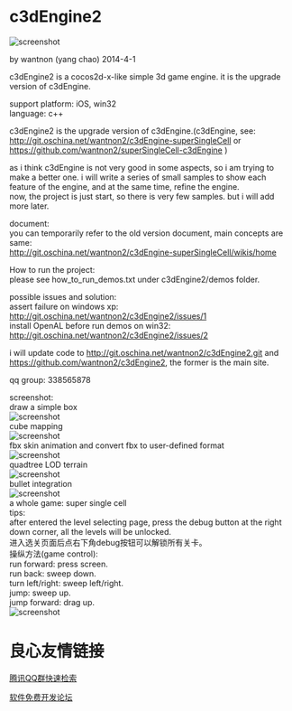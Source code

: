 c3dEngine2
==========  
  
![screenshot](https://raw.githubusercontent.com/wantnon2/c3dEngine2/master/screenshot/logo.png)    
  
by wantnon (yang chao) 2014-4-1  
  
c3dEngine2 is a cocos2d-x-like simple 3d game engine. it is the upgrade version of c3dEngine.  
  
support platform: iOS, win32  
language: c++  
  
c3dEngine2 is the upgrade version of c3dEngine.(c3dEngine, see: http://git.oschina.net/wantnon2/c3dEngine-superSingleCell or https://github.com/wantnon2/superSingleCell-c3dEngine )   
  
as i think c3dEngine is not very good in some aspects, so i am trying to make a better one. i will write a series of small samples to show each feature of the engine, and at the same time, refine the engine.  
now, the project is just start, so there is very few samples. but i will add more later.        
  
document:  
you can temporarily refer to the old version document, main concepts are same:   
http://git.oschina.net/wantnon2/c3dEngine-superSingleCell/wikis/home  
  
How to run the project:  
please see how_to_run_demos.txt under c3dEngine2/demos folder.    
  
possible issues and solution:  
assert failure on windows xp: http://git.oschina.net/wantnon2/c3dEngine2/issues/1  
install OpenAL before run demos on win32: http://git.oschina.net/wantnon2/c3dEngine2/issues/2    
  
i will update code to http://git.oschina.net/wantnon2/c3dEngine2.git and https://github.com/wantnon2/c3dEngine2, the former is the main site.     
  
qq group: 338565878  
  
screenshot:  
draw a simple box  
![screenshot](https://raw.githubusercontent.com/wantnon2/c3dEngine2/master/screenshot/screenshot1.png)  
cube mapping  
![screenshot](https://raw.githubusercontent.com/wantnon2/c3dEngine2/master/screenshot/screenshot6.png)   
fbx skin animation and convert fbx to user-defined format  
![screenshot](https://raw.githubusercontent.com/wantnon2/c3dEngine2/master/screenshot/screenshot2.png)  
quadtree LOD terrain   
![screenshot](https://raw.githubusercontent.com/wantnon2/c3dEngine2/master/screenshot/screenshot3.png)  
bullet integration  
![screenshot](https://raw.githubusercontent.com/wantnon2/c3dEngine2/master/screenshot/screenshot4.png)  
a whole game: super single cell  
tips:   
after entered the level selecting page, press the debug button at the right down corner, all the levels will be unlocked.   
进入选关页面后点右下角debug按钮可以解锁所有关卡。  
操纵方法(game control):  
run forward:        press screen.  
run back:           sweep down.  
turn left/right:    sweep left/right.  
jump:               sweep up.  
jump forward:       drag up.  
![screenshot](https://raw.githubusercontent.com/wantnon2/c3dEngine2/master/screenshot/screenshot5.png)  

 # 良心友情链接

[腾讯QQ群快速检索](http://u.720life.cn/s/8cf73f7c)

[软件免费开发论坛](http://u.720life.cn/s/bbb01dc0)